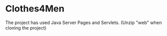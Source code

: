 # Clothes4Men
The project has used Java Server Pages and Servlets. (Unzip "web" when cloning the project)
